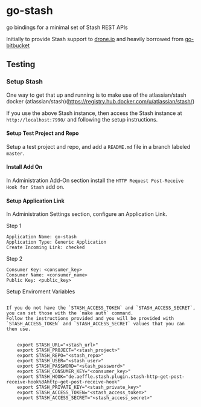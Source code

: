 # go-stash

go bindings for a minimal set of Stash REST APIs

Initially to provide Stash support to [drone.io](https://github.com/drone/drone) and heavily borrowed from [go-bitbucket](https://github.com/drone/go-bitbucket)


## Testing

### Setup Stash

One way to get that up and running is to make use of the atlassian/stash docker
(atlassian/stash)(https://registry.hub.docker.com/u/atlassian/stash/)

If you use the above Stash instance, then access the Stash instance at `http://localhost:7990/` and following the setup instructions.

#### Setup Test Project and Repo

Setup a test project and repo, and add a `README.md` file in a branch labeled `master`.

#### Install Add On

In Administration Add-On section install the `HTTP Request Post-Receive Hook for Stash` add on.

#### Setup Application Link

In Administration Settings section, configure an Application Link.

Step 1

    Application Name: go-stash
    Application Type: Generic Application
    Create Incoming Link: checked

Step 2

    Consumer Key: <consumer_key>
    Consumer Name: <consumer_name>
    Public Key: <public_key>


Setup Enviroment Variables
~~~~~~~~~~~~~~~~~~~~~~~~~~

If you do not have the `STASH_ACCESS_TOKEN` and `STASH_ACCESS_SECRET`, you can set those with the `make auth` command.
Follow the instructions provided and you will be provided with `STASH_ACCESS_TOKEN` and `STASH_ACCESS_SECRET` values that you can then use.


    export STASH_URL="<stash_url>"
    export STASH_PROJECT="<stash_project>"
    export STASH_REPO="<stash_repo>"
    export STASH_USER="<stash_user>"
    export STASH_PASSWORD="<stash_password>"
    export STASH_CONSUMER_KEY="<consumer_key>"
    export STASH_HOOK="de.aeffle.stash.plugin.stash-http-get-post-receive-hook%3Ahttp-get-post-receive-hook"
    export STASH_PRIVATE_KEY="<stash_private_key>"
    export STASH_ACCESS_TOKEN="<stash_access_token>"
    export STASH_ACCESS_SECRET="<stash_access_secret>"
